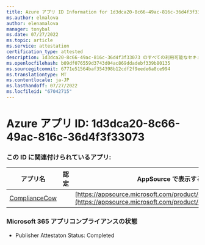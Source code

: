 ```yaml
---
title: Azure アプリ ID Information for 1d3dca20-8c66-49ac-816c-36d4f3f33073
ms.author: elmalova
author: elenamalova
manager: tonybal
ms.date: 07/27/2022
ms.topic: article
ms.service: attestation
certification_type: attested
description: 1d3dca20-8c66-49ac-816c-36d4f3f33073 のすべての利用可能なセキュリティとコンプライアンス情報。
ms.openlocfilehash: b09df076559d3743d04ac869ddadebf339b80135
ms.sourcegitcommit: 6771e51564baf354398b12cdf2f9eede6a8ce994
ms.translationtype: MT
ms.contentlocale: ja-JP
ms.lasthandoff: 07/27/2022
ms.locfileid: "67042715"
---
```

# <a name="azure-app-id-1d3dca20-8c66-49ac-816c-36d4f3f33073"></a>Azure アプリ ID: 1d3dca20-8c66-49ac-816c-36d4f3f33073


### <a name="apps-associated-with-this-id"></a>この ID に関連付けられているアプリ:
| **アプリ名** | **認定** | **AppSource で表示する** |
|--------------|---------------|-----------------------|
| [ComplianceCow](../forward/WA200004247.md) |  | [https://appsource.microsoft.com/product/office/WA200004247](https://appsource.microsoft.com/product/office/WA200004247) |

### <a name="microsoft-365-app-compliance-status"></a>Microsoft 365 アプリコンプライアンスの状態
- Publisher Attestaton Status: Completed
